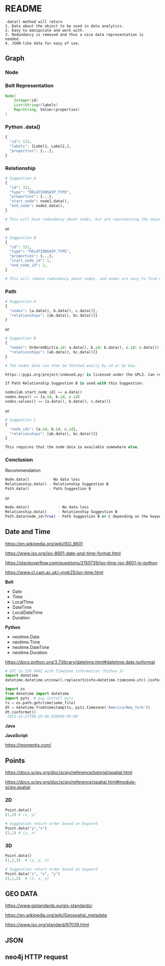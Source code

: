 # README

```#Python3
.data() method will return
1. Data about the object to be used in data analytics.
2. Easy to manipulate and work with.
3. Redundancy is removed and thus a nice data representation is needed.
4. JSON-like data for easy of use.
```

## Graph

### Node

### Bolt Representation
```java
Node(
    Integer(id)
    List<String>(labels)
    Map<String, Value>(properties)
)
```

### Python .data()

```python
{
  "id": 123,
  "labels": [Label1, Label2,],
  "properties": {...},
}
```

### Relationship

```python
# Suggestion A
{
  "id": 321,
  "type": "RELATIONSHIP_TYPE",
  "properties": {...},
  "start_node": node1.data(),
  "end_node": node2.data(),
}

# This will have redundancy about nodes, but are representing the object as it is.
```

or

```python
# Suggestion B
{
  "id": 321,
  "type": "RELATIONSHIP_TYPE",
  "properties": {...},
  "start_node_id": 1,
  "end_node_id": 2,
}

# This will remove redundancy about nodes, and nodes are easy to find with the node_id.
```

### Path

```python
# Suggestion A
{
  "nodes": [a.data(), b.data(), c.data()],
  "relationships": [ab.data(), bc.data()]}
}
```

or

```python
# Suggestion B
{
  "nodes": OrderedDict(a.id: a.data(), b.id: b.data(), c.id: c.data()),
  "relationships": [ab.data(), bc.data()]}
}

# The nodes data can then be fetched easily by id or by key.

https://pypi.org/project/indexed.py/ is licensed under the GPL3. Can replace OrderedDict.

If Path Relationship Suggestion B is used with this Suggestion:

nodes[ab.start_node_id] == a.data()
nodes.keys() == [a.id, b.id, c.id]
nodes.values() == [a.data(), b.data(), c.data()]
```

or

```python
# Suggestion C
{
  "node_ids": [a.id, b.id, c.id],
  "relationships": [ab.data(), bc.data()]}
}

This requires that the node data is available somewhere else.
```

### Conclusion

Recommendation

```python
Node.data()         - No data loss
Relationship.data() - Relationship Suggestion B
Path.data()         - Path Suggestion B
```

or

```python
Node.data()             - No data loss
Relationship.data()     - Relationship Suggestion B
Path.data(node_id=True) - Path Suggestion B or C depending on the keyword to data.
```

## Date and Time

https://en.wikipedia.org/wiki/ISO_8601

https://www.iso.org/iso-8601-date-and-time-format.html

https://stackoverflow.com/questions/2150739/iso-time-iso-8601-in-python

https://www.cl.cam.ac.uk/~mgk25/iso-time.html

**Bolt**

+ Date
+ Time
+ LocalTime
+ DateTime
+ LocalDateTime
+ Duration


**Python**

+ neotime.Date
+ neotime.Time
+ neotime.DateTime
+ neotime.Duration

https://docs.python.org/3.7/library/datetime.html#datetime.date.isoformat

```python
# UTC to ISO 8601 with TimeZone information (Python 3)
import datetime
datetime.datetime.utcnow().replace(tzinfo=datetime.timezone.utc).isoformat()
```

```python
import os
from datetime import datetime
import pytz  # pip install pytz
ts = os.path.getctime(some_file)
dt = datetime.fromtimestamp(ts, pytz.timezone('America/New_York'))
dt.isoformat()
'2015-11-27T00:29:06.839600-05:00'
```

**Java**

**JavaScript**

https://momentjs.com/



## Points

https://docs.scipy.org/doc/scipy/reference/tutorial/spatial.html

https://docs.scipy.org/doc/scipy/reference/spatial.html#module-scipy.spatial

### 2D

```python
Point.data()
(1,2) # (x, y)
```

```python
# Suggestion return order based on keyword
Point.data("y","x")
(2,1) # (y, x)
```

### 3D

```python
Point.data()
(1,2,3)  # (x, y, z)
```

```python
# Suggestion return order based on keyword
Point.data("z", "x", "y")
(3,1,2)  # (z, x, y)
```

## GEO DATA

https://www.gistandards.eu/gis-standards/

https://en.wikipedia.org/wiki/Geospatial_metadata

https://www.iso.org/standard/67039.html


## JSON


## neo4j HTTP request
